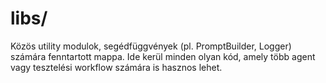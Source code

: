 # libs/

Közös utility modulok, segédfüggvények (pl. PromptBuilder, Logger) számára fenntartott mappa. Ide kerül minden olyan kód, amely több agent vagy tesztelési workflow számára is hasznos lehet. 